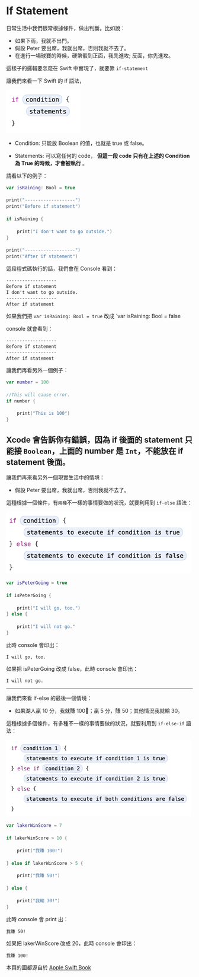 # If Statement

日常生活中我們很常根據條件，做出判斷。比如說：

* 如果下雨，我就不出門。
* 假設 Peter 要出席，我就出席，否則我就不去了。
* 在進行一場球賽的時候，硬幣骰到正面，我先進攻; 反面，你先進攻。

這樣子的邏輯要怎麼在 Swift 中實現了，就要靠 `if-statement`

讓我們來看一下 Swift 的 if 語法，

<img src="https://github.com/Wuchiwei/ntu-ios/blob/master/ControlFlow/if-statement/images/if.png" alt="image" width="200"/>

* Condition: 只能放 Boolean 的值，也就是 true 或 false。

* Statements: 可以寫任何的 code， **但這一段 code 只有在上述的 Condition 為 True 的時候，才會被執行** 。

請看以下的例子：

```swift
var isRaining: Bool = true

print("-------------------")
print("Before if statement")

if isRaining {

    print("I don't want to go outside.")
}

print("-------------------")
print("After if statement")
```

這段程式碼執行的話，我們會在 Console 看到：

```
-------------------
Before if statement
I don't want to go outside.
-------------------
After if statement
```

如果我們把 `var isRaining: Bool = true` 改成 `var isRaining: Bool = false

console 就會看到：

```
-------------------
Before if statement
-------------------
After if statement
```

讓我們再看另外一個例子：

```swift
var number = 100

//This will cause error.
if number {

    print("This is 100")
}
```

Xcode 會告訴你有錯誤，因為 if 後面的 statement 只能接 `Boolean`，上面的 number 是 `Int`，不能放在 if statement 後面。
---

讓我們再來看另外一個現實生活中的情境：

* 假設 Peter 要出席，我就出席，否則我就不去了。

這種根據一個條件，有`兩種`不一樣的事情要做的狀況，就要利用到 `if-else` 語法：

<img src="https://github.com/Wuchiwei/ntu-ios/blob/master/ControlFlow/if-statement/images/if-else.png" alt="image" width="500"/>

```swift
var isPeterGoing = true

if isPeterGoing {

    print("I will go, too.")
} else {

    print("I will not go."
}
```

此時 console 會印出：

```
I will go, too.
```

如果把 isPeterGoing 改成 false，此時 console 會印出：

```
I will not go.
```

---

讓我們來看 if-else 的最後一個情境：

* 如果湖人贏 10 分，我就賺 100；贏 5 分，賺 50；其他情況我就輸 30。

這種根據多個條件，有多種不一樣的事情要做的狀況，就要利用到 `if-else-if` 語法：

<img src="https://github.com/Wuchiwei/ntu-ios/blob/master/ControlFlow/if-statement/images/if-else-if.png" alt="image" width="500"/>

```swift
var lakerWinScore = 7

if lakerWinScore > 10 {

    print("我賺 100!")

} else if lakerWinScore > 5 {

    print("我賺 50!")

} else {

    print("我輸 30!")
}
```

此時 console 會 print 出：

```
我賺 50!
```

如果把 lakerWinScore 改成 20，此時 console 會印出：

```
我賺 100!
```

本頁的圖都源自於 [Apple Swift Book](https://docs.swift.org/swift-book/ReferenceManual/Statements.html)
